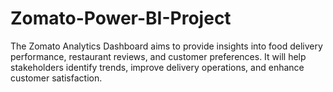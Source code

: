 # Zomato-Power-BI-Project
The Zomato Analytics Dashboard aims to provide insights into food delivery performance, restaurant reviews, and customer preferences. It will help stakeholders identify trends, improve delivery operations, and enhance customer satisfaction.
